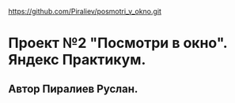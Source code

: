 https://github.com/Piraliev/posmotri_v_okno.git

# Проект №2 "Посмотри в окно". Яндекс Практикум.

## Автор Пиралиев Руслан.
